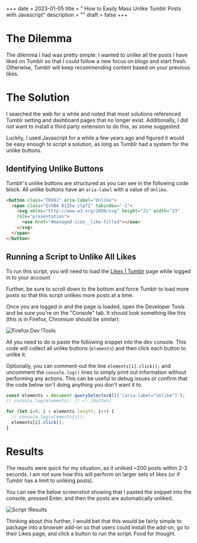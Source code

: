 +++
date = 2023-01-05
title = "	How to Easily Mass Unlike Tumblr Posts with Javascript"
description = ""
draft = false
+++

# The Dilemma

The dilemma I had was pretty simple: I wanted to unlike all the posts I
have liked on Tumblr so that I could follow a new focus on blogs and
start fresh. Otherwise, Tumblr will keep recommending content based on
your previous likes.

# The Solution

I searched the web for a while and noted that most solutions referenced
Tumblr setting and dashboard pages that no longer exist. Additionally, I
did not want to install a third party extension to do this, as some
suggested.

Luckily, I used Javascript for a while a few years ago and figured it
would be easy enough to script a solution, as long as Tumblr had a
system for the unlike buttons.

## Identifying Unlike Buttons

Tumblr\'s unlike buttons are structured as you can see in the following
code block. All unlike buttons have an `aria-label` with a
value of `Unlike`.

``` html
<button class="TRX6J" aria-label="Unlike">
  <span class="EvhBA B1Z5w ztpfZ" tabindex="-1">
    <svg xmlns="http://www.w3.org/2000/svg" height="21" width="23" 
    role="presentation">
      <use href="#managed-icon__like-filled"></use>
    </svg>
  </span>
</button>
```

## Running a Script to Unlike All Likes

To run this script, you will need to load the [Likes \|
Tumblr](https://www.tumblr.com/likes) page while logged in to your
account.

Further, be sure to scroll down to the bottom and force Tumblr to load
more posts so that this script unlikes more posts at a time.

Once you are logged in and the page is loaded, open the Developer Tools
and be sure you\'re on the \"Console\" tab. It should look something
like this (this is in Firefox, Chromium should be similar):

![Firefox Dev
!Tools](https:///img.cleberg.net/blog/20230105-mass-unlike-tumblr-posts/dev_console.png)

All you need to do is paste the following snippet into the dev console.
This code will collect all unlike buttons (`elements`) and
then click each button to unlike it.

Optionally, you can comment-out the line
`elements[i].click();` and uncomment the
`console.log()` lines to simply print out information without
performing any actions. This can be useful to debug issues or confirm
that the code below isn\'t doing anything you don\'t want it to.

``` javascript
const elements = document.querySelectorAll('[aria-label="Unlike"]');
// console.log(elements); // 👉 [button]

for (let i=0; i < elements.length; i++) {
  // console.log(elements[i]);
  elements[i].click();
} 
```

# Results

The results were quick for my situation, as it unliked \~200 posts
within 2-3 seconds. I am not sure how this will perform on larger sets
of likes (or if Tumblr has a limit to unliking posts).

You can see the below screenshot showing that I pasted the snippet into
the console, pressed Enter, and then the posts are automatically
unliked.

![Script
!Results](https:///img.cleberg.net/blog/20230105-mass-unlike-tumblr-posts/script_results.png)

Thinking about this further, I would bet that this would be fairly
simple to package into a browser add-on so that users could install the
add-on, go to their Likes page, and click a button to run the script.
Food for thought.
